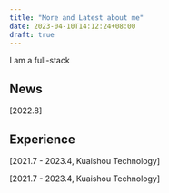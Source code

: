 ```yaml
---
title: "More and Latest about me"
date: 2023-04-10T14:12:24+08:00
draft: true
---
```


I am a full-stack 

## News
[2022.8]

## Experience
[2021.7 - 2023.4, Kuaishou Technology] 

[2021.7 - 2023.4, Kuaishou Technology] 
